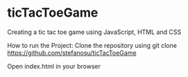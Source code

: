 # ticTacToeGame
Creating a tic tac toe game using JavaScript, HTML and CSS

How to run the Project: Clone the repository using git clone https://github.com/stefanosu/ticTacToeGame

Open index.html in your browser 

